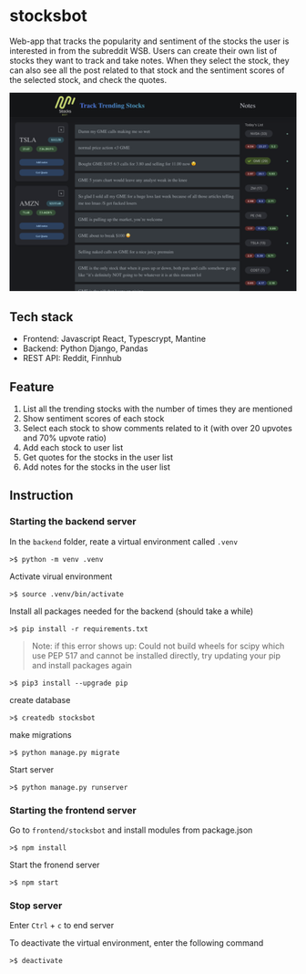 # stocksbot 
Web-app that tracks the popularity and sentiment of the stocks the user is interested in from the subreddit WSB.  Users can create their own list of stocks they want to track and take notes. When they select the stock, they can also see all the post related to that stock and the sentiment scores of the selected stock, and check the quotes.

<img src="frontend/stocksbot/public/stocksbot.png" width="800" >

## Tech stack
- Frontend: Javascript React, Typescrypt, Mantine
- Backend: Python Django, Pandas
- REST API: Reddit, Finnhub

## Feature
1. List all the trending stocks with the number of times they are mentioned 
2. Show sentiment scores of each stock
3. Select each stock to show comments related to it (with over 20 upvotes and 70% upvote ratio)
4. Add each stock to user list
5. Get quotes for the stocks in the user list
6. Add notes for the stocks in the user list

## Instruction

### Starting the backend server
In the `backend` folder, reate a virtual environment called `.venv`
```shell
>$ python -m venv .venv
```

Activate virual environment 
```shell
>$ source .venv/bin/activate
```

Install all packages needed for the backend (should take a while)
```shell
>$ pip install -r requirements.txt
```

> Note: if this error shows up: Could not build wheels for scipy which use PEP 517 and cannot be installed directly, try updating your pip and install packages again 
```shell
>$ pip3 install --upgrade pip
```

create database
```shell
>$ createdb stocksbot
```

make migrations
```shell
>$ python manage.py migrate
```

Start server
```shell
>$ python manage.py runserver
```

### Starting the frontend server
Go to `frontend/stocksbot` and install modules from package.json
```shell
>$ npm install 
```

Start the fronend server
```shell
>$ npm start
```

### Stop server
Enter `Ctrl` + `c` to end server

To deactivate the virtual environment, enter the following command
```shell
>$ deactivate
```

